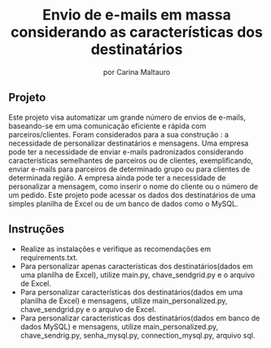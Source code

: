 <h1 align="center"> Envio de e-mails em massa considerando as características dos destinatários </h1>

<p align="center">
por Carina Maltauro <br/>
</p>

## Projeto

Este projeto visa automatizar um grande número de envios de e-mails, baseando-se em uma comunicação eficiente e rápida com parceiros/clientes. Foram considerados para a sua construção : a necessidade de personalizar destinatários e mensagens. Uma empresa pode ter a necessidade de enviar e-mails padronizados considerando características semelhantes de parceiros ou de clientes, exemplificando, enviar e-mails para parceiros de determinado grupo ou para clientes de determinada região. A empresa ainda pode ter a necessidade de personalizar a mensagem, como inserir o nome do cliente ou o número de um pedido. Este projeto pode acessar os dados dos destinatários de uma simples planilha de Excel ou de um banco de dados como o MySQL.

## Instruções

- Realize as instalações e verifique as recomendações em requirements.txt.
- Para personalizar apenas características dos destinatários(dados em uma planilha de Excel), utilize main.py, chave_sendgrid.py e o arquivo de Excel.
- Para personalizar características dos destinatários(dados em uma planilha de Excel) e mensagens, utilize main_personalized.py, chave_sendgrid.py e o arquivo de Excel.
- Para personalizar caracteristicas dos destinatários(dados em banco de dados MySQL) e mensagens, utilize main_personalized.py, chave_sendrig.py, senha_mysql.py, connection_mysql.py, arquivo sql.

 
